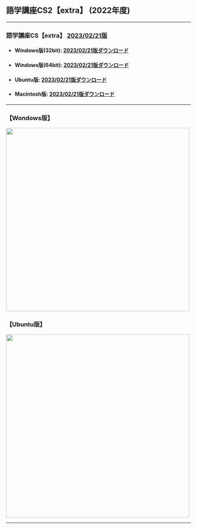 ## 語学講座CS2【extra】 (2022年度)      
***
### 語学講座CS【extra】 [2023/02/21版](https://github.com/CSReviser/Capturestream2-extra/releases/tag/20230221)                 

   - #### Windows版(32bit): [2023/02/21版ダウンロード](https://github.com/CSReviser/CaptureStream2-extra/releases/download/20230221/CaptureStream2-extra-Windows-20230221.zip)                          
   - #### Windows版(64bit): [2023/02/21版ダウンロード](https://github.com/CSReviser/CaptureStream2-extra/releases/download/20230221/CaptureStream2-extra-Windows-x64-20230221.zip)    
   - #### Ubuntu版: [2023/02/21版ダウンロード](https://github.com/CSReviser/CaptureStream2-extra/releases/download/20230221/CaptureStream2-extra-Ubuntu-qt5-20230221.zip)
   - #### Macintosh版: [2023/02/21版ダウンロード](https://github.com/CSReviser/CaptureStream2-extra/releases/download/20230221/CaptureStream2-extra-Macintosh-20230221.dmg) 　　     
                               
***       
### 【Wondows版】                       
<img src="https://user-images.githubusercontent.com/46049273/219273475-d5a3ec0b-d1ae-4523-a50e-3ab0fc1dec92.png" width="500">


### 【Ubuntu版】                       
<img src="https://user-images.githubusercontent.com/46049273/219273859-02f739d2-3ce0-4e2d-b4fc-70ed6c1cc340.png" width="500">

***      
<link rel="shortcut icon" type="image/x-icon" href="https://avatars.githubusercontent.com/u/46049273?v=4">
<meta name="twitter:image:src" content="https://avatars.githubusercontent.com/u/46049273?v=4">
